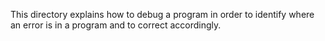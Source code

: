 This directory explains how to debug a program in order to identify where an error
is in a program and to correct accordingly.
